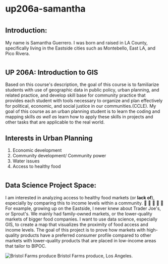 # up206a-samantha
# <h2> Introduction: 
My name is Samantha Guerrero. I was born and raised in LA County, specifically living in the Eastside cities such as Montebello, East LA, and Pico Rivera. 
# <h2> UP 206A: Introduction to GIS
Based on this course's description, the goal of this course is to familiarize students with use of geographic data in public policy, urban planning, and related practice, and develop skill base for community practice that provides each student with tools necessary to organize and plan effectively for political, economic, and social justice in our communities.(CCLE). 
My goal of this course as an urban planning student is to learn the coding and mapping skills *as well as* learn how to apply these skills in projects and other tasks that are applicable to the real world. 
## <h2> Interests in Urban Planning
 1. Economic development
 1. Community development/ Community power
 1. Water issues
 1. Access to healthy food
# <h2> Data Science Project Space: 
I am interested in analyzing access to healthy food markets (or **lack of**), especially by comparing this to income levels within a community. 🍋 🥩 🥬 🍗 🧅
 For example, growing up on the Eastside, I never knew about Trader Joe's, or Sprout's. We mainly had family-owned markets, or the lower-quality markets of bigger food companies. I want to use data science, especially GIS, to create a map that visualizes the proximity of food access and income levels. The goal of this project is to prove how markets with high-quality products have a preferred consumer profile compared to other markets with lower-quality products that are placed in low-income areas that tailor to BIPOC. 
 
![Bristol Farms produce](https://mamalikestocook.com/wp-content/uploads/2015/11/20151118_145342.jpg)
Bristol Farms produce, Los Angeles.
